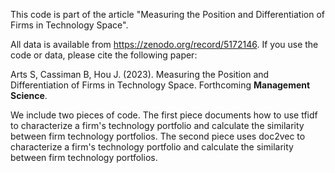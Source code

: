 This code is part of the article "Measuring the Position and Differentiation of Firms in Technology Space".

All data is available from https://zenodo.org/record/5172146. 
If you use the code or data, please cite the following paper:

Arts S, Cassiman B, Hou J. (2023). Measuring the Position and Differentiation of Firms in Technology Space. Forthcoming **Management Science**. 

We include two pieces of code. The first piece documents how to use tfidf to characterize a firm's technology portfolio and calculate the similarity between firm technology portfolios. The second piece uses doc2vec to characterize a firm's technology portfolio and calculate the similarity between firm technology portfolios.
